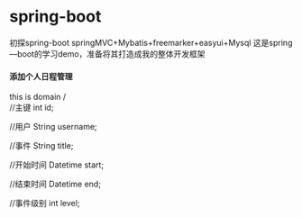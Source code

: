 # spring-boot
初探spring-boot
springMVC+Mybatis+freemarker+easyui+Mysql
这是spring—boot的学习demo，准备将其打造成我的整体开发框架


#### 添加个人日程管理
this is domain /<br>
//主键
int id;

//用户
String username;

//事件
String title;

//开始时间
Datetime start;

//结束时间
Datetime end;

//事件级别
int level;
